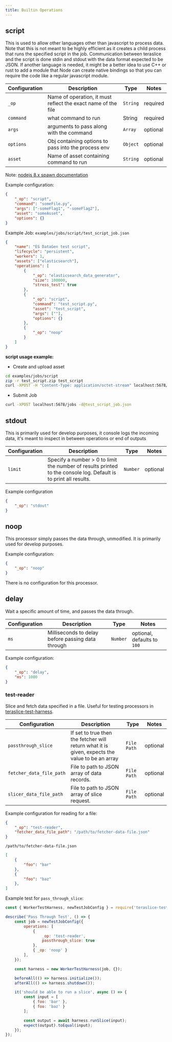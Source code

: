 ```yaml
---
title: Builtin Operations
---
```


## script

This is used to allow other languages other than javascript to process data. Note that this is not meant to be highly efficient as it creates a child process that runs the specified script in the job.  Communication between teraslice and the script is done stdin and stdout with the data format expected to be JSON. If another language is needed, it might be a better idea to use C++ or rust to add a module that Node can create native bindings so that you can require the code like a regular javascript module.

| Configuration | Description                                                   | Type     | Notes    |
| ------------- | ------------------------------------------------------------- | -------- | -------- |
| `_op`         | Name of operation, it must reflect the exact name of the file | `String` | required |
| `command`     | what command to run                                           | String   | required |
| `args`        | arguments to pass along with the command                      | `Array`  | optional |
| `options`     | Obj containing options to pass into the process env           | `Object` | optional |
| `asset`       | Name of asset containing command to run                       | `String` | optional |

Note: [nodejs 8.x spawn documentation](https://nodejs.org/dist/latest-v8.x/docs/api/child_process.html#child_process_child_process_spawn_command_args_options)

Example configuration:

```json
{
    "_op": "script",
    "command": "someFile.py",
    "args": ["-someFlag1", "-someFlag2"],
    "asset": "someAsset",
    "options": {}
}
```

Example Job: `examples/jobs/script/test_script_job.json`

```json
{
    "name": "ES DataGen test script",
    "lifecycle": "persistent",
    "workers": 1,
    "assets": ["elasticsearch"],
    "operations": [
        {
            "_op": "elasticsearch_data_generator",
            "size": 100000,
            "stress_test": true
        },
        {
            "_op": "script",
            "command": "test_script.py",
            "asset": "test_script",
            "args": [""],
            "options": {}
        },
        {
            "_op": "noop"
        }
    ]
}
```

**script usage example:**

- Create and upload asset

```bash
cd examples/jobs/script
zip -r test_script.zip test_script
curl -XPOST -H "Content-Type: application/octet-stream" localhost:5678/assets --data-binary @test_script.zip
```

- Submit Job

```bash
curl -XPOST localhost:5678/jobs -d@test_script_job.json
```

## stdout

This is primarily used for develop purposes, it console logs the incoming data, it's meant to inspect in between operations or end of outputs

| Configuration | Description                                                                                                       | Type     | Notes    |
| ------------- | ----------------------------------------------------------------------------------------------------------------- | -------- | -------- |
| `limit`       | Specify a number > 0 to limit the number of results printed to the console log.  Default is to print all results. | `Number` | optional |

Example configuration

```json
{
    "_op": "stdout"
}
```

## noop

This processor simply passes the data through, unmodified. It is primarily used for develop purposes.

Example configuration:

```json
{
    "_op": "noop"
}
```

There is no configuration for this processor.

## delay

Wait a specific amount of time, and passes the data through.

| Configuration | Description                                       | Type     | Notes                       |
| ------------- | ------------------------------------------------- | -------- | --------------------------- |
| `ms`          | Milliseconds to delay before passing data through | `Number` | optional, defaults to `100` |

Example configuration:

```json
{
    "_op": "delay",
    "ms": 1000
}
```

### test-reader

Slice and fetch data specified in a file. Useful for testing processors in [teraslice-test-harness](../packages/teraslice-test-harness/overview.md).

| Configuration            | Description                                                                                    | Type        | Notes    |
| ------------------------ | ---------------------------------------------------------------------------------------------- | ----------- | -------- |
| `passthrough_slice`      | If set to true then the fetcher will return what it is given, expects the value to be an array | `File Path` | optional |
| `fetcher_data_file_path` | File to path to JSON array of data records.                                                    | `File Path` | optional |
| `slicer_data_file_path`  | File to path to JSON array of slice request.                                                   | `File Path` | optional |

Example configuration for reading for a file:

```json
{
    "_op": "test-reader",
    "fetcher_data_file_path": "/path/to/fetcher-data-file.json"
}
```

`/path/to/fetcher-data-file.json`

```json
[
    {
        "foo": "bar"
    },
    {
        "foo": "baz"
    },
]
```

Example test for `pass_through_slice`:

```js
const { WorkerTestHarness, newTestJobConfig } = require('teraslice-test-harness');

describe('Pass Through Test', () => {
    const job = newTestJobConfig({
        operations: [
            {
                _op: 'test-reader',
                passthrough_slice: true
            },
            { _op: 'noop' }
        ],
    });

    const harness = new WorkerTestHarness(job, {});

    beforeAll(() => harness.initialize());
    afterAll(() => harness.shutdown());

    it('should be able to run a slice', async () => {
        const input = [
            { foo: 'bar' },
            { foo: 'baz' }
        ];

        const output = await harness.runSlice(input);
        expect(output).toEqual(input);
    });
});
```
